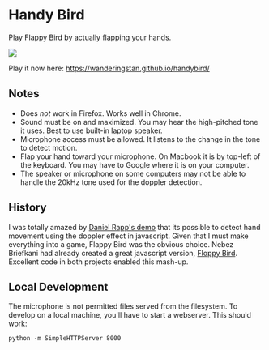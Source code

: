 Handy Bird
=========

Play Flappy Bird by actually flapping your hands.

[<img src="https://media.giphy.com/media/UHbpTnnoxbG9O/giphy.gif">](https://wanderingstan.github.io/handybird/)

Play it now here: https://wanderingstan.github.io/handybird/

Notes
---
* Does _not_ work in Firefox. Works well in Chrome.
* Sound must be on and maximized. You may hear the high-pitched tone it uses. Best to use built-in laptop speaker.
* Microphone access must be allowed. It listens to the change in the tone to detect motion.
* Flap your hand toward your microphone. On Macbook it is by top-left of the keyboard. You may have to Google where it is on your computer.
* The speaker or microphone on some computers may not be able to handle the 20kHz tone used for the doppler detection.

History
---
I was totally amazed by [Daniel Rapp's demo](https://github.com/DanielRapp/doppler) that its possible to detect hand movement using the doppler effect in javascript. Given that I must make everything into a game, Flappy Bird was the obvious choice.
Nebez Briefkani had already created a great javascript version, [Floppy Bird](https://github.com/nebez/floppybird). Excellent code in both projects enabled this mash-up.

Local Development
---
The microphone is not permitted files served from the filesystem. To develop on a local machine, you'll have to start a webserver. This should work:

    python -m SimpleHTTPServer 8000


